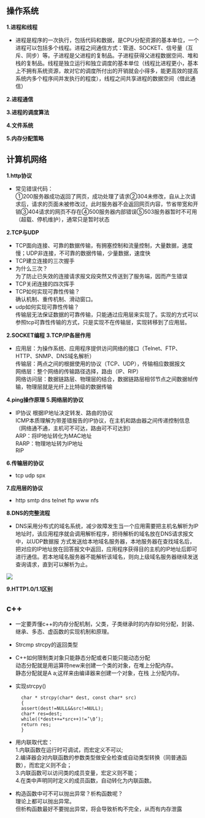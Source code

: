 ## 操作系统
**1.进程和线程**

* 进程是程序的一次执行，包括代码和数据，是CPU分配资源的基本单位，一个进程可以包括多个线程。进程之间通信方式：管道、SOCKET、信号量（互斥、同步）等。子进程是父进程的复制品。子进程获得父进程数据空间、堆和栈的复制品。线程是独立运行和独立调度的基本单位（线程比进程更小，基本上不拥有系统资源，故对它的调度所付出的开销就会小得多，能更高效的提高系统内多个程序间并发执行的程度），线程之间共享进程的数据空间（借此通信）

**2.进程通信**


**3.进程的调度算法**

**4.文件系统**

**5.内存分配策略**
## 计算机网络
**1.http协议**

* 常见错误代码：   
①200服务器成功返回了网页，成功处理了请求②304未修改，自从上次请求后，请求的页面未被修改过，此时服务器不会返回网页内容，节省带宽和开销③404请求的网页不存在④500服务器内部错误⑤503服务器暂时不可用（超载、停机维护），通常只是暂时状态

**2.TCP与UDP**

* TCP面向连接、可靠的数据传输，有拥塞控制和流量控制，大量数据，速度慢；UDP非连接，不可靠的数据传输，少量数据，速度快
* TCP建立连接的三次握手
* 为什么三次？   
为了防止已失效的连接请求报文段突然又传送到了服务端，因而产生错误
* TCP关闭连接的四次挥手
* TCP如何实现可靠性传输？   
确认机制、重传机制、滑动窗口。
* udp如何实现可靠性传输？   
传输层无法保证数据的可靠传输，只能通过应用层来实现了。实现的方式可以参照tcp可靠性传输的方式，只是实现不在传输层，实现转移到了应用层。

**2.SOCKET编程**
**3.TCP/IP各层作用**

* 应用层：为操作系统、应用程序提供访问网络的接口（Telnet、FTP、HTTP、SNMP、DNS域名解析）   
传输层：两点之间的根据使用的协议（TCP、UDP），传输相应数据报文   
网络层：整个网络的传输路径选择，路由（IP、RIP）    
网络访问层：数据链路层、物理层的结合，数据链路层相邻节点之间数据帧传输，物理层就是光纤上比特级的数据传输

**4.ping操作原理**
**5.网络层的协议**

* IP协议 根据IP地址决定转发、路由的协议  
ICMP本质理解为带差错报告的IP协议，在主机和路由器之间传递控制信息（网络通不通，主机可不可达，路由可不可达到）   
ARP：将IP地址转化为MAC地址   
RARP：物理地址转为IP地址   
RIP

**6.传输层的协议**

* tcp udp spx

**7.应用层的协议**

* http smtp dns telnet ftp www nfs

**8.DNS的完整流程**

* DNS采用分布式的域名系统，减少故障发生当一个应用需要把主机名解析为IP地址时，该应用程序就会调用解析程序，把待解析的域名放在DNS请求报文中，以UDP数据报 方式发送给本地域名服务器，本地服务器在查找域名后，把对应的IP地址放在回答报文中返回，应用程序获得目的主机的IP地址后即可进行通信。若本地域名服务器不能解析该域名，则向上级域名服务器继续发送查询请求，直到可以解析为止。

![](https://uploadfiles.nowcoder.com/images/20161103/826546_1478161304017_09C4382EB28081822DE5D2454923FAD6)

**9.HTTP1.0/1.1区别**

## c++
* 一定要弄懂c++的内存分配机制，父类，子类继承时的内存如何分配，封装、继承、多态、虚函数的实现机制和原理。
* Strcmp strcpy的返回类型
* C++如何限制类对象只能静态分配或者只能只能动态分配   
动态分配就是用运算符new来创建一个类的对象，在堆上分配内存。   
静态分配就是A a;这样来由编译器来创建一个对象，在栈 上分配内存。
* 实现strcpy()
    
  
  		char * strcpy(char* dest, const char* src)
		{
		assert(dest!=NULL&&src!=NULL);
		char* res=dest;
		while((*dest++=*src++)!=’\0’);
		return res;
		}
* 用内联取代宏：  
1.内联函数在运行时可调试，而宏定义不可以;  
2.编译器会对内联函数的参数类型做安全检查或自动类型转换（同普通函数），而宏定义则不会；   
3.内联函数可以访问类的成员变量，宏定义则不能；         
4.在类中声明同时定义的成员函数，自动转化为内联函数。 
* 构造函数中可不可以抛出异常？析构函数呢？  
理论上都可以抛出异常。  
但析构函数最好不要抛出异常，将会导致析构不完全，从而有内存泄露   
